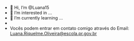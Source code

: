 - 👋 Hi, I’m @Luana15
- 👀 I’m interested in ...
- 🌱 I’m currently learning ...
-
- Vocês podem entrar em contato comigo através do Email: Luana.Riquelme.Oliveira@escola.pr.gov.br


<!---
Luana15/Luana15 is a ✨ special ✨ repository because its `README.md` (this file) appears on your GitHub profile.
You can click the Preview link to take a look at your changes.
--->
